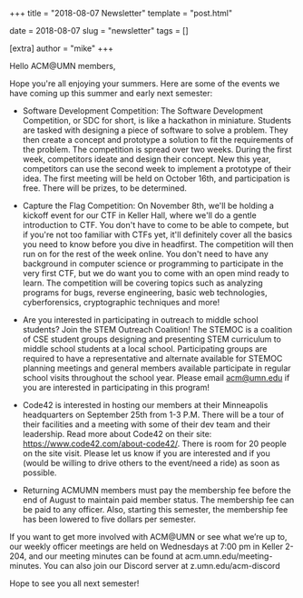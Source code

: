 +++
title = "2018-08-07 Newsletter"
template = "post.html"

date = 2018-08-07
slug = "newsletter"
tags = []

[extra]
author = "mike"
+++

<!-- more -->

Hello ACM@UMN members,

Hope you're all enjoying your summers. Here are some of the events we have coming up this summer and early next semester:

 - Software Development Competition: The Software Development Competition, or SDC for short, is like a hackathon in miniature. Students are tasked with designing a piece of software to solve a problem. They then create a concept and prototype a solution to fit the requirements of the problem. The competition is spread over two weeks. During the first week, competitors ideate and design their concept. New this year, competitors can use the second week to implement a prototype of their idea. The first meeting will be held on October 16th, and participation is free. There will be prizes, to be determined.

 - Capture the Flag Competition: On November 8th, we'll be holding a kickoff event for our CTF in Keller Hall, where we'll do a gentle introduction to CTF. You don't have to come to be able to compete, but if you're not too familiar with CTFs yet, it'll definitely cover all the basics you need to know before you dive in headfirst. The competition will then run on for the rest of the week online. You don't need to have any background in computer science or programming to participate in the very first CTF, but we do want you to come with an open mind ready to learn. The competition will be covering topics such as analyzing programs for bugs, reverse engineering, basic web technologies, cyberforensics, cryptographic techniques and more!

 - Are you interested in participating in outreach to middle school students? Join the STEM Outreach Coalition! The STEMOC is a coalition of CSE student groups designing and presenting STEM curriculum to middle school students at a local school. Participating groups are required to have a representative and alternate available for STEMOC planning meetings and general members available participate in regular school visits throughout the school year. Please email acm@umn.edu if you are interested in participating in this program!

 - Code42 is interested in hosting our members at their Minneapolis headquarters on September 25th from 1-3 P.M.  There will be a tour of their facilities and a meeting with some of their dev team and their leadership. Read more about Code42 on their site: https://www.code42.com/about-code42/. There is room for 20 people  on the site visit.  Please let us know if you are interested and if you (would be willing to drive others to the event/need a ride) as soon as possible.

 - Returning ACMUMN members must pay the membership fee before the end of August to maintain paid member status. The membership fee can be paid to any officer. Also, starting this semester, the membership fee has been lowered to five dollars per semester.

If you want to get more involved with ACM@UMN or see what we’re up to, our weekly officer meetings are held on Wednesdays at 7:00 pm in Keller 2-204, and our meeting minutes can be found at acm.umn.edu/meeting-minutes. You can also join our Discord server at z.umn.edu/acm-discord

Hope to see you all next semester!

